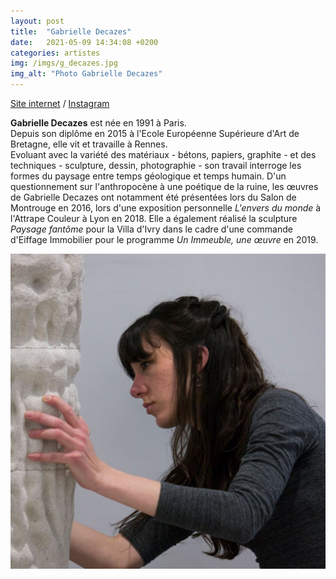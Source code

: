```yaml
---
layout: post
title:  "Gabrielle Decazes"
date:   2021-05-09 14:34:08 +0200
categories: artistes
img: /imgs/g_decazes.jpg
img_alt: "Photo Gabrielle Decazes"
---
```

[Site internet](http://base.ddab.org/gabrielle-decazes) / [Instagram](https://www.instagram.com/gabrielledecazes/)

**Gabrielle Decazes** est née en 1991 à Paris.  
Depuis son diplôme en 2015 à l'Ecole Européenne Supérieure d'Art de Bretagne, elle vit et travaille à Rennes.  
Evoluant avec la variété des matériaux - bétons, papiers, graphite - et des techniques - sculpture, dessin, photographie - son travail interroge les formes du paysage entre temps géologique et temps humain. D'un questionnement sur l'anthropocène à une poétique de la ruine, les œuvres de Gabrielle Decazes ont notamment été présentées lors du Salon de Montrouge en 2016, lors d'une exposition personnelle *L'envers du monde* à l'Attrape Couleur à Lyon en 2018. Elle a également réalisé la sculpture *Paysage fantôme* pour la Villa d'Ivry dans le cadre d'une commande d'Eiffage Immobilier pour le programme *Un Immeuble, une œuvre* en 2019.

![Gabrielle Decazes](/imgs/g_decazes.jpg)
